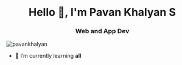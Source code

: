 <h1 align="center">Hello 👋, I'm Pavan Khalyan S</h1>
<h3 align="center">Web and App Dev</h3>

<p align="left"> 
    <img src="https://komarev.com/ghpvc/?username=pavankhalyan&label=Profile%20views&color=0e75b6&style=flat" alt="pavankhalyan" /> 
</p>

- 🌱 I’m currently learning **all**




